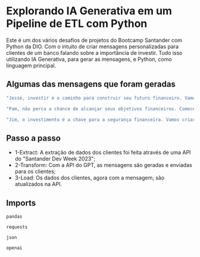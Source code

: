 # Explorando IA Generativa em um Pipeline de ETL com Python

Este é um dos vários desafios de projetos do Bootcamp Santander com Python da DIO. Com o intuito de criar mensagens personalizadas para clientes de um banco falando sobre a importância de investir. Tudo isso utilizando IA Generativa, para gerar as mensagens, e Python, como linguagem principal. 



## Algumas das mensagens que foram geradas

```javascript
"Jesse, investir é o caminho para construir seu futuro financeiro. Vamos começar hoje?"

"Pam, não perca a chance de alcançar seus objetivos financeiros. Comece a investir agora!"

"Jim, o investimento é a chave para a segurança financeira. Vamos criar um plano juntos?"
```


## Passo a passo

- 1-Extract: A extração de dados dos clientes foi feita através de uma API do "Santander Dev Week 2023";
- 2-Transform: Com a API do GPT, as mensagens são geradas e enviadas para os clientes;
- 3-Load: Os dados dos clientes, agora com a mensagem, são atualizados na API.

## Imports



`pandas` 

`requests`

`json`

`openai`



